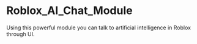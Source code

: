# Roblox_AI_Chat_Module
Using this powerful module you can talk to artificial intelligence in Roblox through UI.
